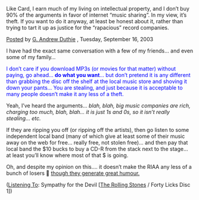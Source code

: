 Like Card, I earn much of my living on intellectual property, and I don&#8217;t buy 90% of the arguments in favor of internet &#8220;music sharing&#8221;. In my view, it&#8217;s theft. If you want to do it anyway, at least be honest about it, rather than trying to tart it up as justice for the &#8220;rapacious&#8221; record companies.</p> 

<a href="http://www.sellsbrothers.com/news/showTopic.aspx?ixTopic=821" target="_blank" class="broken_link">Posted</a> by <a href="http://weblogs.asp.net/gad/" target="_blank">G. Andrew Duthie</a> , Tuesday, September 16, 2003</ul> 

I have had the exact same conversation with a few of my friends&#8230; and even some of my family&#8230; 

<font color="#0000FF">I don&#8217;t care if you download MP3s (or movies for that matter) without paying, go ahead&#8230; <b>do what you want</b>&#8230; but don&#8217;t pretend it is any different than grabbing the disc off the shelf at the local music store and shoving it down your pants&#8230; You are stealing, and just because it is acceptable to many people doesn&#8217;t make it any less of a theft.</font>

Yeah, I&#8217;ve heard the arguments&#8230; _blah, blah, big music companies are rich, charging too much, blah, blah&#8230; it is just 1s and 0s, so it isn&#8217;t really stealing&#8230; etc._ 

If they are ripping you off (or ripping off the artists), then go listen to some independent local band (many of which give at least some of their music away on the web for free&#8230; really free, not stolen free)&#8230; and then pay that local band the $10 bucks to buy a CD-R from the stack next to the stage&#8230; at least you&#8217;ll know where most of that $ is going.

Oh, and despite my opinion on this&#8230;. it doesn&#8217;t make the RIAA any less of a bunch of losers 🙂 <a href="http://www.penny-arcade.com/view.php3?date=2003-09-12&#038;res=l" target="_blank">though they generate great humour.</a>

<div class="media">
  (<a href="http://msdn.microsoft.com/library/en-us/dncodefun/html/code4fun04252003.asp" class="broken_link">Listening To</a>: Sympathy for the Devil [<a href="http://www.windowsmedia.com/mg/search.asp?srch=The+Rolling+Stones">The Rolling Stones</a> / Forty Licks Disc 1])
</div>